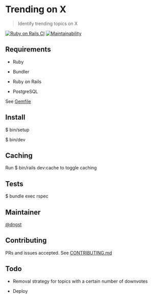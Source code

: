 # Trending on X

> Identify trending topics on X

[![Ruby on Rails CI](https://github.com/dngst/trendingonx/actions/workflows/rubyonrails.yml/badge.svg)](https://github.com/dngst/trendingonx/actions/workflows/rubyonrails.yml)
[![Maintainability](https://api.codeclimate.com/v1/badges/1b255a6f5dd26987677e/maintainability)](https://codeclimate.com/github/dngst/trendingonx/maintainability)

## Requirements

* Ruby

* Bundler

* Ruby on Rails

* PostgreSQL

See [Gemfile](./Gemfile)

## Install

$ bin/setup

$ bin/dev

## Caching

Run $ bin/rails dev:cache to toggle caching

## Tests

$ bundle exec rspec

## Maintainer

[@dngst](https://github.com/dngst)

## Contributing

PRs and issues accepted. See [CONTRIBUTING.md](./CONTRIBUTING.md)

## Todo

* Removal strategy for topics with a certain number of downvotes

* Deploy
